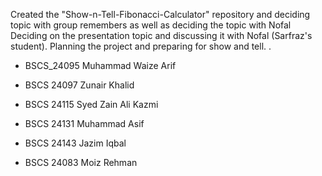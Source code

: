 Created the "Show-n-Tell-Fibonacci-Calculator" repository and deciding topic with group remembers as well as deciding the topic with Nofal
Deciding on the presentation topic and discussing it with Nofal (Sarfraz's student). Planning the project and preparing for show and tell.
.
* BSCS_24095 Muhammad Waize Arif  





* BSCS 24097 Zunair Khalid    






* BSCS 24115 Syed Zain Ali Kazmi  






* BSCS 24131 Muhammad Asif 





* BSCS 24143 Jazim Iqbal







* BSCS 24083 Moiz Rehman


